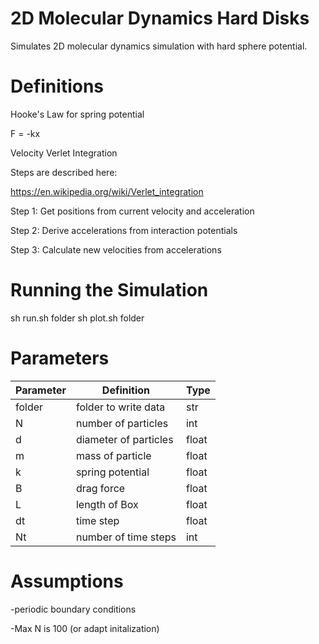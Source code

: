# 2D Molecular Dynamics Hard Disks

Simulates 2D molecular dynamics simulation with hard sphere potential.


# Definitions

Hooke's Law for spring potential

F = -kx


Velocity Verlet Integration

Steps are described here: 

https://en.wikipedia.org/wiki/Verlet_integration

Step 1: Get positions from current velocity and acceleration

Step 2: Derive accelerations from interaction potentials

Step 3: Calculate new velocities from accelerations


# Running the Simulation

sh run.sh folder
sh plot.sh folder


# Parameters

| Parameter | Definition | Type |
|-----------|------------|------|
| folder	| folder to write data | str |
| N 		| number of particles | int |
| d 		| diameter of particles | float |
| m 		| mass of particle 		| float |
| k 		| spring potential | float 	|
| B 		| drag force 		| float |
| L 		| length of Box 	| float | 
| dt 		| time step 		| float |
| Nt 		| number of time steps | int |



# Assumptions

-periodic boundary conditions

-Max N is 100 (or adapt initalization)